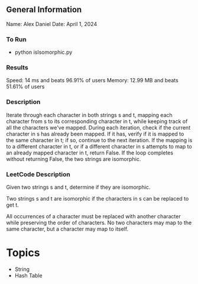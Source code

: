## General Information
Name: Alex Daniel
Date: April 1, 2024

### To Run
- python isIsomorphic.py

### Results
Speed: 14 ms and beats 96.91% of users
Memory: 12.99 MB and beats 51.61% of users

### Description
Iterate through each character in both strings s and t, mapping each character from s to its corresponding character in t, while keeping track of all the characters we've mapped. During each iteration, check if the current character in s has already been mapped. If it has, verify if it is mapped to the same character in t; if so, continue to the next iteration. If the mapping is to a different character in t, or if a different character in s attempts to map to an already mapped character in t, return False. If the loop completes without returning False, the two strings are isomorphic.

### LeetCode Description
Given two strings s and t, determine if they are isomorphic.

Two strings s and t are isomorphic if the characters in s can be replaced to get t.

All occurrences of a character must be replaced with another character while preserving the order of characters. No two characters may map to the same character, but a character may map to itself.

# Topics
- String
- Hash Table